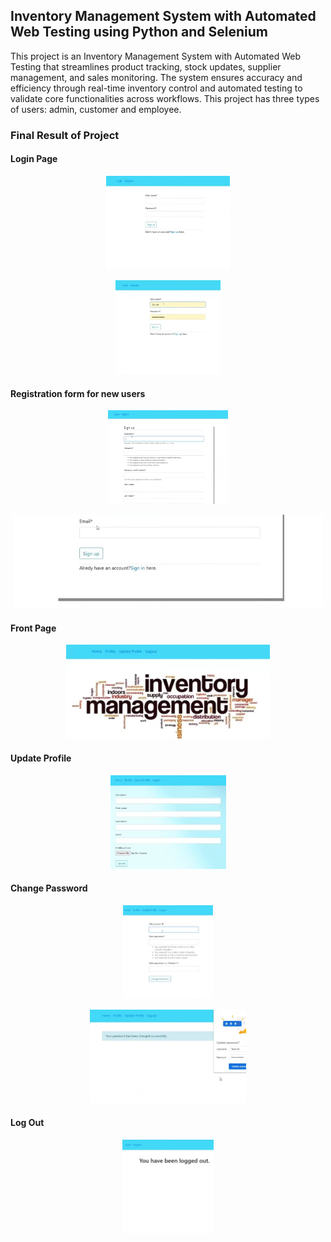 ## Inventory Management System with Automated Web Testing using Python and Selenium
This project is an Inventory Management System with Automated Web Testing that streamlines product tracking, stock updates, supplier management, and sales monitoring. 
The system ensures accuracy and efficiency through real-time inventory control and automated testing to validate core functionalities across workflows. This project has three types 
of users: admin, customer and employee.

### Final Result of Project
#### Login Page
<p align="center"><img src="./img/all/login1.jpg" alt="App Screenshot" style="height:150px; width:auto;"></p>
<p align="center"><img src="./img/all/login2.jpg" alt="App Screenshot" style="height:150px; width:auto;"></p>

#### Registration form for new users
<p align="center"><img src="./img/all/reg1.jpg" alt="App Screenshot" style="height:150px; width:auto;"></p>
<p align="center"><img src="./img/all/reg2.jpg" alt="App Screenshot" style="height:150px; width:auto;"></p>

#### Front Page
<p align="center"><img src="./img/all/frontpg.jpg" alt="App Screenshot" style="height:150px; width:auto;"></p>

#### Update Profile
<p align="center"><img src="./img/all/update_profile.jpg" alt="App Screenshot" style="height:150px; width:auto;"></p>

#### Change Password
<p align="center"><img src="./img/all/chng_pass1.jpg" alt="App Screenshot" style="height:150px; width:auto;"></p>
<p align="center"><img src="./img/all/chng_pass2.jpg" alt="App Screenshot" style="height:150px; width:auto;"></p>

#### Log Out
<p align="center"><img src="./img/all/log_out.jpg" alt="App Screenshot" style="height:150px; width:auto;"></p>


